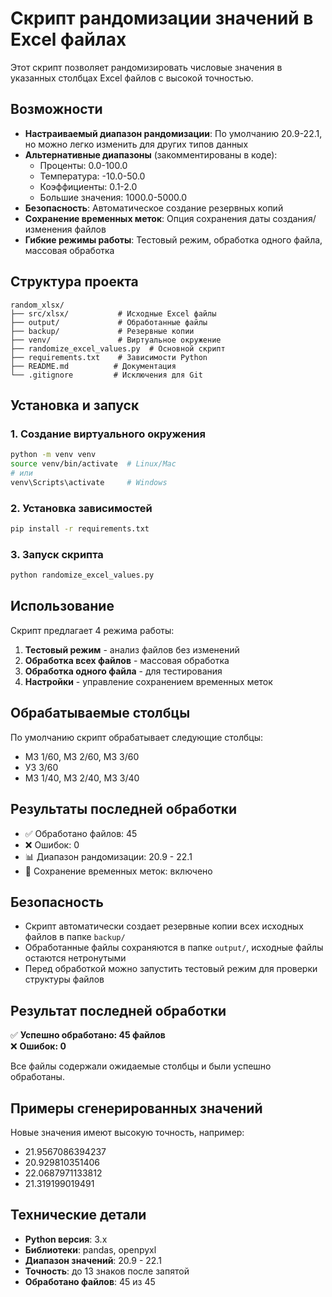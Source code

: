 # Скрипт рандомизации значений в Excel файлах

Этот скрипт позволяет рандомизировать числовые значения в указанных столбцах Excel файлов с высокой точностью.

## Возможности

- **Настраиваемый диапазон рандомизации**: По умолчанию 20.9-22.1, но можно легко изменить для других типов данных
- **Альтернативные диапазоны** (закомментированы в коде):
  - Проценты: 0.0-100.0
  - Температура: -10.0-50.0  
  - Коэффициенты: 0.1-2.0
  - Большие значения: 1000.0-5000.0
- **Безопасность**: Автоматическое создание резервных копий
- **Сохранение временных меток**: Опция сохранения даты создания/изменения файлов
- **Гибкие режимы работы**: Тестовый режим, обработка одного файла, массовая обработка

## Структура проекта

```
random_xlsx/
├── src/xlsx/           # Исходные Excel файлы
├── output/             # Обработанные файлы
├── backup/             # Резервные копии
├── venv/               # Виртуальное окружение
├── randomize_excel_values.py  # Основной скрипт
├── requirements.txt    # Зависимости Python
├── README.md          # Документация
└── .gitignore         # Исключения для Git
```

## Установка и запуск

### 1. Создание виртуального окружения
```bash
python -m venv venv
source venv/bin/activate  # Linux/Mac
# или
venv\Scripts\activate     # Windows
```

### 2. Установка зависимостей
```bash
pip install -r requirements.txt
```

### 3. Запуск скрипта
```bash
python randomize_excel_values.py
```

## Использование

Скрипт предлагает 4 режима работы:

1. **Тестовый режим** - анализ файлов без изменений
2. **Обработка всех файлов** - массовая обработка
3. **Обработка одного файла** - для тестирования
4. **Настройки** - управление сохранением временных меток

## Обрабатываемые столбцы

По умолчанию скрипт обрабатывает следующие столбцы:
- МЗ 1/60, МЗ 2/60, МЗ 3/60
- УЗ 3/60
- МЗ 1/40, МЗ 2/40, МЗ 3/40

## Результаты последней обработки

- ✅ Обработано файлов: 45
- ❌ Ошибок: 0
- 📊 Диапазон рандомизации: 20.9 - 22.1
- 📅 Сохранение временных меток: включено

## Безопасность

- Скрипт автоматически создает резервные копии всех исходных файлов в папке `backup/`
- Обработанные файлы сохраняются в папке `output/`, исходные файлы остаются нетронутыми
- Перед обработкой можно запустить тестовый режим для проверки структуры файлов

## Результат последней обработки

✅ **Успешно обработано: 45 файлов**  
❌ **Ошибок: 0**

Все файлы содержали ожидаемые столбцы и были успешно обработаны.

## Примеры сгенерированных значений

Новые значения имеют высокую точность, например:
- 21.9567086394237
- 20.929810351406  
- 22.0687971133812
- 21.319199019491

## Технические детали

- **Python версия**: 3.x
- **Библиотеки**: pandas, openpyxl
- **Диапазон значений**: 20.9 - 22.1
- **Точность**: до 13 знаков после запятой
- **Обработано файлов**: 45 из 45